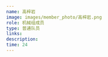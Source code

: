 ```yaml
---
name: 高梓岩
image: images/member_photo/高梓岩.png
role: 机械组成员
type: 普通队员
links:
description:
time: 24
---
```

